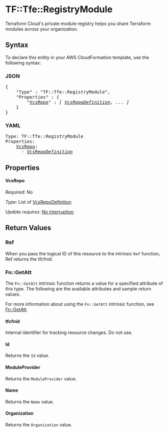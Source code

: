 # TF::Tfe::RegistryModule

Terraform Cloud's private module registry helps you share Terraform modules across your organization.

## Syntax

To declare this entity in your AWS CloudFormation template, use the following syntax:

### JSON

<pre>
{
    "Type" : "TF::Tfe::RegistryModule",
    "Properties" : {
        "<a href="#vcsrepo" title="VcsRepo">VcsRepo</a>" : <i>[ <a href="vcsrepodefinition.md">VcsRepoDefinition</a>, ... ]</i>
    }
}
</pre>

### YAML

<pre>
Type: TF::Tfe::RegistryModule
Properties:
    <a href="#vcsrepo" title="VcsRepo">VcsRepo</a>: <i>
      - <a href="vcsrepodefinition.md">VcsRepoDefinition</a></i>
</pre>

## Properties

#### VcsRepo

_Required_: No

_Type_: List of <a href="vcsrepodefinition.md">VcsRepoDefinition</a>

_Update requires_: [No interruption](https://docs.aws.amazon.com/AWSCloudFormation/latest/UserGuide/using-cfn-updating-stacks-update-behaviors.html#update-no-interrupt)

## Return Values

### Ref

When you pass the logical ID of this resource to the intrinsic `Ref` function, Ref returns the tfcfnid.

### Fn::GetAtt

The `Fn::GetAtt` intrinsic function returns a value for a specified attribute of this type. The following are the available attributes and sample return values.

For more information about using the `Fn::GetAtt` intrinsic function, see [Fn::GetAtt](https://docs.aws.amazon.com/AWSCloudFormation/latest/UserGuide/intrinsic-function-reference-getatt.html).

#### tfcfnid

Internal identifier for tracking resource changes. Do not use.

#### Id

Returns the <code>Id</code> value.

#### ModuleProvider

Returns the <code>ModuleProvider</code> value.

#### Name

Returns the <code>Name</code> value.

#### Organization

Returns the <code>Organization</code> value.

